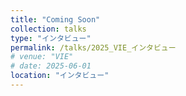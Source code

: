 ```yaml
---
title: "Coming Soon"
collection: talks
type: "インタビュー"
permalink: /talks/2025_VIE_インタビュー
# venue: "VIE"
# date: 2025-06-01
location: "インタビュー"
---
```

